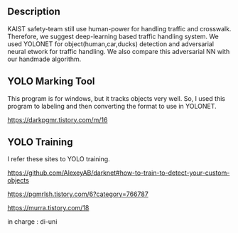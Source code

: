 Description
----------------------
KAIST safety-team still use human-power for handling traffic and crosswalk. Therefore, we suggest deep-learning based traffic handling system.
We used YOLONET for object(human,car,ducks) detection and adversarial neural etwork for traffic handling. We also compare this adversarial NN with our handmade algorithm.

YOLO Marking Tool
-
This program is for windows, but it tracks objects very well.
So, I used this program to labeling and then converting the format to use in YOLONET.

https://darkpgmr.tistory.com/m/16

YOLO Training
-
I refer these sites to YOLO training.

https://github.com/AlexeyAB/darknet#how-to-train-to-detect-your-custom-objects

https://pgmrlsh.tistory.com/6?category=766787

https://murra.tistory.com/18

in charge : di-uni
